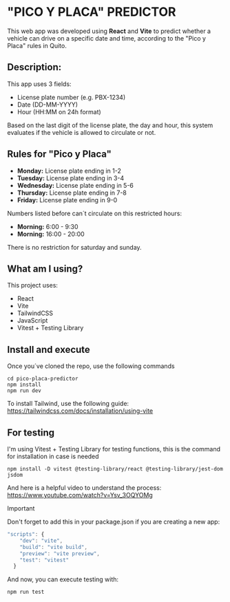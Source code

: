 # "PICO Y PLACA" PREDICTOR

This web app was developed using **React** and **Vite** to predict whether a vehicle can drive on a specific date and time, according to the "Pico y Placa" rules in Quito.

## Description:

This app uses 3 fields:

- License plate number (e.g. PBX-1234)
- Date (DD-MM-YYYY)
- Hour (HH:MM on 24h format)

Based on the last digit of the license plate, the day and hour, this system evaluates if the vehicle is allowed to circulate or not.

## Rules for "Pico y Placa"

- **Monday:** License plate ending in 1-2
- **Tuesday:** License plate ending in 3-4
- **Wednesday:** License plate ending in 5-6
- **Thursday:** License plate ending in 7-8
- **Friday:** License plate ending in 9-0

Numbers listed before can´t circulate on this restricted hours:

- **Morning:** 6:00 - 9:30
- **Morning:** 16:00 - 20:00

There is no restriction for saturday and sunday.

## What am I using?

This project uses:

- React
- Vite
- TailwindCSS
- JavaScript
- Vitest + Testing Library

## Install and execute

Once you´ve cloned the repo, use the following commands

	cd pico-placa-predictor
	npm install
	npm run dev

To install Tailwind, use the following guide:
https://tailwindcss.com/docs/installation/using-vite

## For testing
I'm using Vitest + Testing Library for testing functions, this is the command for installation in case is needed

`npm install -D vitest @testing-library/react @testing-library/jest-dom jsdom`

And here is a helpful video to understand the process:
https://www.youtube.com/watch?v=Ysv_3OQYOMg

> [!IMPORTANT]
> Don't forget to add this in your package.json if you are creating a new app:
```javascript
"scripts": {
    "dev": "vite",
    "build": "vite build",
    "preview": "vite preview",
    "test": "vitest"
  }
```


And now, you can execute testing with:

`npm run test`

